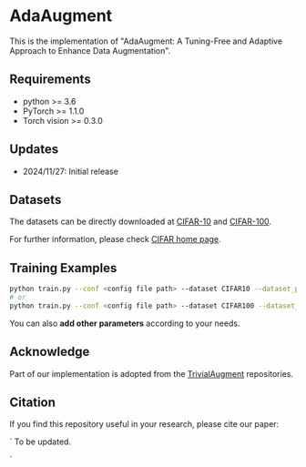 # AdaAugment

This is the implementation of "AdaAugment: A Tuning-Free and Adaptive Approach to Enhance Data Augmentation". 

## Requirements

* python >= 3.6
* PyTorch >= 1.1.0
* Torch vision >= 0.3.0

## Updates

* 2024/11/27: Initial release

## Datasets

[CIFAR-10]: https://www.cs.toronto.edu/~kriz/cifar-10-python.tar.gz
[CIFAR-100]: https://www.cs.toronto.edu/~kriz/cifar-100-python.tar.gz
[CIFAR home page]: https://www.cs.toronto.edu/~kriz/cifar.html

The datasets can be directly downloaded at [CIFAR-10] and [CIFAR-100].

For further information, please check [CIFAR home page].

## Training Examples

```bash 
python train.py --conf <config file path> --dataset CIFAR10 --dataset_path <dataset path>
# or
python train.py --conf <config file path> --dataset CIFAR100 --dataset_path <dataset path>
```

You can also **add other parameters** according to your needs.

## Acknowledge

Part of our implementation is adopted from the [TrivialAugment](https://github.com/automl/trivialaugment) repositories.

## Citation
If you find this repository useful in your research, please cite our paper:

`
To be updated.
<!-- @article{yang2024adaaugment,
  title={AdaAugment: A Tuning-Free and Adaptive Approach to Enhance Data Augmentation},
  author={Yang, Suorong and Li, Peijia and Xiong, Xin and Shen, Furao and Zhao, Jian},
  journal={arXiv preprint arXiv:2405.11467},
  year={2024}
} -->
`

